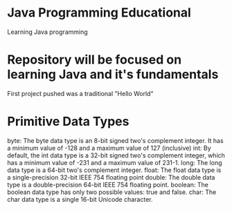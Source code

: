 # Java Programming Educational
Learning Java programming 

# Repository will be focused on learning Java and it's fundamentals 

First project pushed was a traditional "Hello World"

# Primitive Data Types 

byte: The byte data type is an 8-bit signed two's complement integer. It has a minimum value of -128 and a maximum value of 127 (inclusive)
int: By default, the int data type is a 32-bit signed two's complement integer, which has a minimum value of -231 and a maximum value of 231-1.
long: The long data type is a 64-bit two's complement integer. 
float: The float data type is a single-precision 32-bit IEEE 754 floating point
double: The double data type is a double-precision 64-bit IEEE 754 floating point.
boolean: The boolean data type has only two possible values: true and false.
char: The char data type is a single 16-bit Unicode character.
